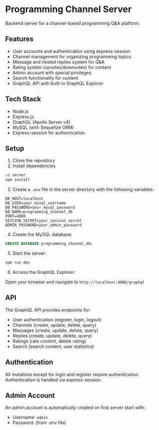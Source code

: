 # Programming Channel Server

Backend server for a channel-based programming Q&A platform.

## Features

- User accounts and authentication using express-session
- Channel management for organizing programming topics
- Message and nested replies system for Q&A
- Rating system (upvotes/downvotes) for content
- Admin account with special privileges
- Search functionality for content
- GraphQL API with built-in GraphQL Explorer

## Tech Stack

- Node.js
- Express.js
- GraphQL (Apollo Server v4)
- MySQL (with Sequelize ORM)
- Express-session for authentication

## Setup

1. Clone the repository
2. Install dependencies

```bash
cd server
npm install
```

3. Create a `.env` file in the server directory with the following variables:

```
DB_HOST=localhost
DB_USER=your_mysql_username
DB_PASSWORD=your_mysql_password
DB_NAME=programming_channel_db
PORT=4000
SESSION_SECRET=your_session_secret
ADMIN_PASSWORD=your_admin_password
```

4. Create the MySQL database:

```sql
CREATE DATABASE programming_channel_db;
```

5. Start the server:

```bash
npm run dev
```

6. Access the GraphQL Explorer:

Open your browser and navigate to `http://localhost:4000/graphql`

## API

The GraphQL API provides endpoints for:

- User authentication (register, login, logout)
- Channels (create, update, delete, query)
- Messages (create, update, delete, query)
- Replies (create, update, delete, query)
- Ratings (rate content, delete rating)
- Search (search content, user statistics)

## Authentication

All mutations except for login and register require authentication.
Authentication is handled via express-session.

## Admin Account

An admin account is automatically created on first server start with:
- Username: `admin`
- Password: (from .env file) 